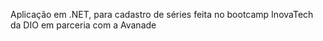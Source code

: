 Aplicação em .NET, para cadastro de séries feita no bootcamp InovaTech da DIO em parceria com a Avanade